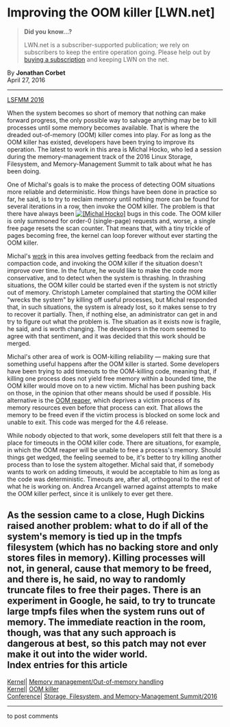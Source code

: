 # Improving the OOM killer [LWN.net]

> **Did you know...?**
> 
> LWN.net is a subscriber-supported publication; we rely on subscribers to keep the entire operation going. Please help out by [buying a subscription](/Promo/nst-nag4/subscribe) and keeping LWN on the net. 

By **Jonathan Corbet**  
April 27, 2016 

* * *

[LSFMM 2016](/Articles/lsfmm2016/)

When the system becomes so short of memory that nothing can make forward progress, the only possible way to salvage anything may be to kill processes until some memory becomes available. That is where the dreaded out-of-memory (OOM) killer comes into play. For as long as the OOM killer has existed, developers have been trying to improve its operation. The latest to work in this area is Michal Hocko, who led a session during the memory-management track of the 2016 Linux Storage, Filesystem, and Memory-Management Summit to talk about what he has been doing. 

One of Michal's goals is to make the process of detecting OOM situations more reliable and deterministic. How things have been done in practice so far, he said, is to try to reclaim memory until nothing more can be found for several iterations in a row, then invoke the OOM killer. The problem is that there have always been [![\[Michal Hocko\]](https://static.lwn.net/images/conf/2016/lsfmm/MichalHocko2-sm.jpg)](/Articles/684949/) bugs in this code. The OOM killer is only summoned for order-0 (single-page) requests and, worse, a single free page resets the scan counter. That means that, with a tiny trickle of pages becoming free, the kernel can loop forever without ever starting the OOM killer. 

Michal's [work](/Articles/668126/) in this area involves getting feedback from the reclaim and compaction code, and invoking the OOM killer if the situation doesn't improve over time. In the future, he would like to make the code more conservative, and to detect when the system is thrashing. In thrashing situations, the OOM killer could be started even if the system is not strictly out of memory. Christoph Lameter complained that starting the OOM killer "wrecks the system" by killing off useful processes, but Michal responded that, in such situations, the system is already lost, so it makes sense to try to recover it partially. Then, if nothing else, an administrator can get in and try to figure out what the problem is. The situation as it exists now is fragile, he said, and is worth changing. The developers in the room seemed to agree with that sentiment, and it was decided that this work should be merged. 

Michal's other area of work is OOM-killing reliability — making sure that something useful happens after the OOM killer is started. Some developers have been trying to add timeouts to the OOM-killing code, meaning that, if killing one process does not yield free memory within a bounded time, the OOM killer would move on to a new victim. Michal has been pushing back on those, in the opinion that other means should be used if possible. His alternative is the [OOM reaper](/Articles/668126/#reaper), which deprives a victim process of its memory resources even before that process can exit. That allows the memory to be freed even if the victim process is blocked on some lock and unable to exit. This code was merged for the 4.6 release. 

While nobody objected to that work, some developers still felt that there is a place for timeouts in the OOM killer code. There are situations, for example, in which the OOM reaper will be unable to free a process's memory. Should things get wedged, the feeling seemed to be, it's better to try killing another process than to lose the system altogether. Michal said that, if somebody wants to work on adding timeouts, it would be acceptable to him as long as the code was deterministic. Timeouts are, after all, orthogonal to the rest of what he is working on. Andrea Arcangeli warned against attempts to make the OOM killer perfect, since it is unlikely to ever get there. 

As the session came to a close, Hugh Dickins raised another problem: what to do if all of the system's memory is tied up in the tmpfs filesystem (which has no backing store and only stores files in memory). Killing processes will not, in general, cause that memory to be freed, and there is, he said, no way to randomly truncate files to free their pages. There is an experiment in Google, he said, to try to truncate large tmpfs files when the system runs out of memory. The immediate reaction in the room, though, was that any such approach is dangerous at best, so this patch may not ever make it out into the wider world.  
Index entries for this article  
---  
[Kernel](/Kernel/Index)| [Memory management/Out-of-memory handling](/Kernel/Index#Memory_management-Out-of-memory_handling)  
[Kernel](/Kernel/Index)| [OOM killer](/Kernel/Index#OOM_killer)  
[Conference](/Archives/ConferenceIndex/)| [Storage, Filesystem, and Memory-Management Summit/2016](/Archives/ConferenceIndex/#Storage_Filesystem_and_Memory-Management_Summit-2016)  
  


* * *

to post comments 
